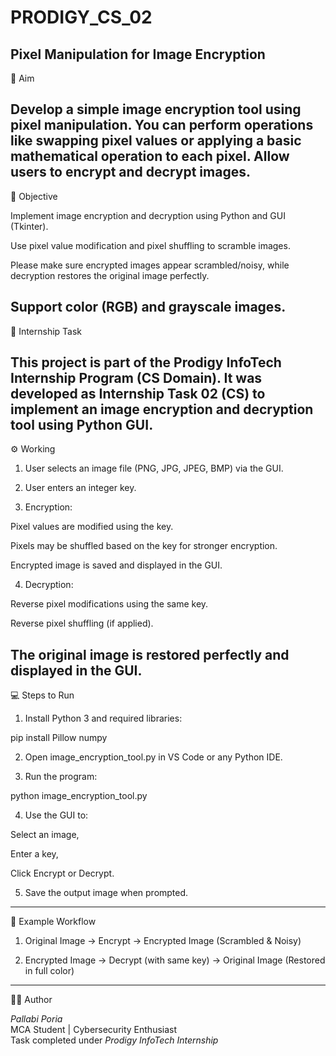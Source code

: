 # PRODIGY_CS_02
Pixel Manipulation for Image Encryption
---------
🎯 Aim

Develop a simple image encryption tool using pixel manipulation. You can perform operations like swapping pixel values or applying a basic mathematical operation to each pixel. Allow users to encrypt and decrypt images.
--------
🧠 Objective

Implement image encryption and decryption using Python and GUI (Tkinter).

Use pixel value modification and pixel shuffling to scramble images.

Please make sure encrypted images appear scrambled/noisy, while decryption restores the original image perfectly.

Support color (RGB) and grayscale images.
--------

🏢 Internship Task

This project is part of the Prodigy InfoTech Internship Program (CS Domain).
It was developed as Internship Task 02 (CS) to implement an image encryption and decryption tool using Python GUI.
-------
⚙️ Working

1. User selects an image file (PNG, JPG, JPEG, BMP) via the GUI.

2. User enters an integer key.

3. Encryption:

Pixel values are modified using the key.

Pixels may be shuffled based on the key for stronger encryption.

Encrypted image is saved and displayed in the GUI.

4. Decryption:

Reverse pixel modifications using the same key.

Reverse pixel shuffling (if applied).

The original image is restored perfectly and displayed in the GUI.
-------
💻 Steps to Run

1. Install Python 3 and required libraries:

pip install Pillow numpy

2. Open image_encryption_tool.py in VS Code or any Python IDE.

3. Run the program:

python image_encryption_tool.py

4. Use the GUI to:

Select an image,

Enter a key,

Click Encrypt or Decrypt.

5. Save the output image when prompted.

-----
🧩 Example Workflow

1. Original Image → Encrypt → Encrypted Image (Scrambled & Noisy)

2. Encrypted Image → Decrypt (with same key) → Original Image (Restored in full color)
-----
👩‍💻 Author

*Pallabi Poria*  
MCA Student | Cybersecurity Enthusiast  
Task completed under *Prodigy InfoTech Internship*

